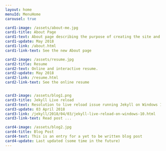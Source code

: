 ```yaml
---
layout: home
menuId: MenuHome
carousel: true

card1-image: /assets/about-me.jpg
card1-title: About Page
card1-text: About page describing the purpose of creating the site and some background information on the author.
card1-update: May 2018
card1-link: /about.html
card1-link-text: See the new About page

card2-image: /assets/resume.jpg
card2-title: Resume
card2-text: Online and interactive resume.
card2-update: May 2018
card2-link: /resume.html
card2-link-text: See the online resume


card3-image: /assets/blog1.png
card3-title: Jekyll Live reload
card3-text: Resolution to live reload issue running Jekyll on Windows 10
card3-update: 03 April 2018
card3-link: /jekyll/2018/04/03/jekyll-live-reload-on-windows-10.html
card3-link-text: Read post ...

card4-image: /assets/blog2.jpg
card4-title: Blog Post
card4-text: This is an entry for a yet to be written blog post
card4-update: Last updated (some time in the future)
---
```

